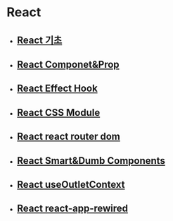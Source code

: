 # React

- ## [React 기초](./React_기초.md)

- ## [React Componet&Prop](./React_Component&Prop.md)

- ## [React Effect Hook](./React_Effect.md)

- ## [React CSS Module](./React_CSS_Module.md)

- ## [React react router dom](./react-router-dom.md)

- ## [React Smart&Dumb Components](./React_Smart&Dumb.md)

- ## [React useOutletContext](./React_useOutletContext.md)

- ## [React react-app-rewired](./React_react-app-rewired.md)

